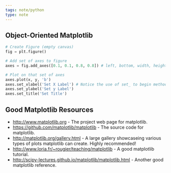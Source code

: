 ```yaml
---
tags: note/python
type: note
---
```

## Object-Oriented Matplotlib
```python
# Create Figure (empty canvas)
fig = plt.figure()

# Add set of axes to figure
axes = fig.add_axes([0.1, 0.1, 0.8, 0.8]) # left, bottom, width, height (range 0 to 1)

# Plot on that set of axes
axes.plot(x, y, 'b')
axes.set_xlabel('Set X Label') # Notice the use of set_ to begin methods
axes.set_ylabel('Set y Label')
axes.set_title('Set Title')
```

## Good Matplotlib Resources
* http://www.matplotlib.org - The project web page for matplotlib.
* https://github.com/matplotlib/matplotlib - The source code for matplotlib.
* http://matplotlib.org/gallery.html - A large gallery showcaseing various types of plots matplotlib can create. Highly recommended!
* http://www.loria.fr/~rougier/teaching/matplotlib - A good matplotlib tutorial.
* http://scipy-lectures.github.io/matplotlib/matplotlib.html - Another good matplotlib reference.